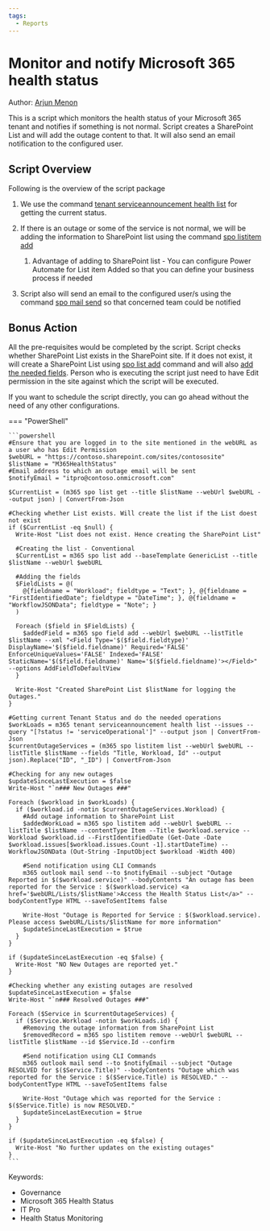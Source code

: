 ```yaml
---
tags:
  - Reports
---
```


# Monitor and notify Microsoft 365 health status

Author: [Arjun Menon](https://arjunumenon.com/tenant-status-solution-m365cli/)

This is a script which monitors the health status of your Microsoft 365 tenant and notifies if something is not normal. Script creates a SharePoint List and will add the outage content to that. It will also send an email notification to the configured user.

## Script Overview

Following is the overview of the script package

1. We use the command [tenant serviceannouncement health list](https://pnp.github.io/cli-microsoft365/cmd/tenant/serviceannouncement/serviceannouncement-health-list/)  for getting the current status.

2. If there is an outage or some of the service is not normal, we will be adding the information to SharePoint list using the command [spo listitem add](https://pnp.github.io/cli-microsoft365/cmd/spo/listitem/listitem-add/)
   1. Advantage of adding to SharePoint list - You can configure Power Automate for List item Added so that you can define your business process if needed
3. Script also will send an email to the configured user/s using the command [spo mail send](https://pnp.github.io/cli-microsoft365/cmd/spo/mail/mail-send/) so that concerned team could be notified

## Bonus Action

All the pre-requisites would be completed by the script. Script checks whether SharePoint List exists in the SharePoint site. If it does not exist, it will create a SharePoint List using [spo list add](https://pnp.github.io/cli-microsoft365/cmd/spo/list/list-add/) command and will also [add the needed fields](https://pnp.github.io/cli-microsoft365/cmd/spo/field/field-add/). Person who is executing the script just need to have Edit permission in the site against which the script will be executed.

If you want to schedule the script directly, you can go ahead without the need of any other configurations.

=== "PowerShell"

    ```powershell
    #Ensure that you are logged in to the site mentioned in the webURL as a user who has Edit Permission
    $webURL = "https://contoso.sharepoint.com/sites/contososite"
    $listName = "M365HealthStatus"
    #Email address to which an outage email will be sent
    $notifyEmail = "itpro@contoso.onmicrosoft.com"

    $CurrentList = (m365 spo list get --title $listName --webUrl $webURL --output json) | ConvertFrom-Json

    #Checking whether List exists. Will create the list if the List doest not exist
    if ($CurrentList -eq $null) {
      Write-Host "List does not exist. Hence creating the SharePoint List"

      #Creating the list - Conventional
      $CurrentList = m365 spo list add --baseTemplate GenericList --title $listName --webUrl $webURL

      #Adding the fields
      $FieldLists = @(
        @{fieldname = "Workload"; fieldtype = "Text"; }, @{fieldname = "FirstIdentifiedDate"; fieldtype = "DateTime"; }, @{fieldname = "WorkflowJSONData"; fieldtype = "Note"; }
      )

      Foreach ($field in $FieldLists) {
        $addedField = m365 spo field add --webUrl $webURL --listTitle $listName --xml "<Field Type='$($field.fieldtype)' DisplayName='$($field.fieldname)' Required='FALSE' EnforceUniqueValues='FALSE' Indexed='FALSE' StaticName='$($field.fieldname)' Name='$($field.fieldname)'></Field>" --options AddFieldToDefaultView
      }

      Write-Host "Created SharePoint List $listName for logging the Outages."
    }

    #Getting current Tenant Status and do the needed operations
    $workLoads = m365 tenant serviceannouncement health list --issues --query "[?status != 'serviceOperational']" --output json | ConvertFrom-Json
    $currentOutageServices = (m365 spo listitem list --webUrl $webURL --listTitle $listName --fields "Title, Workload, Id" --output json).Replace("ID", "_ID") | ConvertFrom-Json

    #Checking for any new outages
    $updateSinceLastExecution = $false
    Write-Host "`n### New Outages ###"

    Foreach ($workload in $workLoads) {
      if ($workload.id -notin $currentOutageServices.Workload) {
        #Add outage information to SharePoint List
        $addedWorkLoad = m365 spo listitem add --webUrl $webURL --listTitle $listName --contentType Item --Title $workload.service --Workload $workload.id --FirstIdentifiedDate (Get-Date -Date $workload.issues[$workload.issues.Count -1].startDateTime) --WorkflowJSONData (Out-String -InputObject $workload -Width 400)

        #Send notification using CLI Commands
        m365 outlook mail send --to $notifyEmail --subject "Outage Reported in $($workload.service)" --bodyContents "An outage has been reported for the Service : $($workload.service) <a href='$webURL/Lists/$listName'>Access the Health Status List</a>" --bodyContentType HTML --saveToSentItems false

        Write-Host "Outage is Reported for Service : $($workload.service). Please access $webURL/Lists/$listName for more information"
        $updateSinceLastExecution = $true
      }
    }

    if ($updateSinceLastExecution -eq $false) {
      Write-Host "NO New Outages are reported yet."
    }

    #Checking whether any existing outages are resolved
    $updateSinceLastExecution = $false
    Write-Host "`n### Resolved Outages ###"

    Foreach ($Service in $currentOutageServices) {
      if ($Service.Workload -notin $workLoads.id) {
        #Removing the outage information from SharePoint List
        $removedRecord = m365 spo listitem remove --webUrl $webURL --listTitle $listName --id $Service.Id --confirm

        #Send notification using CLI Commands
        m365 outlook mail send --to $notifyEmail --subject "Outage RESOLVED for $($Service.Title)" --bodyContents "Outage which was reported for the Service : $($Service.Title) is RESOLVED." --bodyContentType HTML --saveToSentItems false

        Write-Host "Outage which was reported for the Service : $($Service.Title) is now RESOLVED."
        $updateSinceLastExecution = $true
      }
    }

    if ($updateSinceLastExecution -eq $false) {
      Write-Host "No further updates on the existing outages"
    }
    ```

Keywords:

- Governance
- Microsoft 365 Health Status
- IT Pro
- Health Status Monitoring
